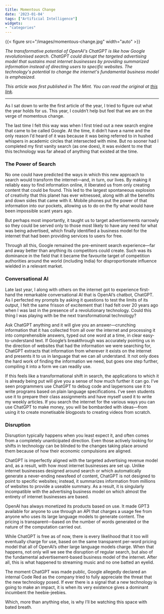 ```yaml
---
title: Momentous Change
date: '2023-01-04'
tags: ["Artificial Intelligence"]
widgets: 
- "categories"
---
```


{{< figure src="/images/momentous-change.jpg" width="auto" >}}

*The transformative potential of OpenAI's ChatGPT is like how Google revolutionised search. ChatGPT could disrupt the targeted advertising model that sustains most internet businesses by providing summarized information instead of directing users to specific websites. The technology's potential to change the internet's fundamental business model is emphasized.*

<!--more-->
*This article was first published in The Mint. You can read the original at [this link](https://www.livemint.com/opinion/columns/what-chatgpt-does-will-be-watched-with-bated-breath-11672767650763.html).*

---

As I sat down to write the first article of the year, I tried to figure out what the year holds for us. This year, I couldn’t help but feel that we are on the verge of momentous change.

The last time I felt this way was when I first tried out a new search engine that came to be called Google. At the time, it didn’t have a name and the only reason I’d heard of it was because it was being referred to in hushed whispers in academic circles that intersected with mine. But no sooner had I completed my first vanity search (as one does), it was evident to me that this technology was far ahead of anything that existed at the time.

### The Power of Search

No one could have predicted the ways in which this new approach to search would transform the internet—and, in turn, our lives. By making it reliably easy to find information online, it liberated us from only creating content that could be found. This led to the largest spontaneous explosion of creativity that this planet has ever witnessed, along with all the benefits and down sides that came with it. Mobile phones put the power of that information into our pockets, allowing us to do on the fly what would have been impossible scant years ago.

But perhaps most importantly, it taught us to target advertisements narrowly so they could be served only to those most likely to have any need for what was being advertised, which finally identified a business model for the internet that had been providing services to users for free.

Through all this, Google remained the pre-eminent search experience—far and away better than anything its competitors could create. Such was its dominance in the field that it became the favourite target of competition authorities around the world (including India) for disproportionate influence wielded in a relevant market.

### Conversational AI

Late last year, I along with others on the internet got to experience first-hand the remarkable conversational AI that is OpenAI’s chatbot, ChatGPT. As I perfected my prompts by asking it questions to test the limits of its output, I felt the same frisson of excitement that I had felt over 20 years ago when I was last in the presence of a revolutionary technology. Could this thing I was playing with be the next transformational technology?

Ask ChatGPT anything and it will give you an answer—crunching information that it has collected from all over the internet and processing it into comprehensible answers, typed out one word at a time, in clear easy-to-understand text. If Google’s breakthrough was accurately pointing us in the direction of websites that had the information we were searching for, ChatGPT extracts that information from wherever it exists on the internet and presents it to us in language that we can all understand. It not only does the hard work of finding the information we need, but goes one step further, compiling it into a form we can readily use.

If this feels like a transformational shift in search, the applications to which it is already being put will give you a sense of how much further it can go. I’ve seen programmers use ChatGPT to debug code and laypersons use it to write programs based on plain language specifications. I’ve seen students use it to prepare their class assignments and have myself used it to write my weekly articles. If you search the internet for the various ways you can use ChatGPT to make money, you will be bombarded with ideas—from using it to create monetisable blogposts to creating videos from scratch.

### Disruption

Disruption typically happens when you least expect it, and often comes from a completely unanticipated direction. Even those actively looking for shifts in technology can be blinded to the changes taking place around them because of how their economic compulsions are aligned.

ChatGPT is imperfectly aligned with the targeted advertising revenue model and, as a result, with how most internet businesses are set up. Unlike internet businesses designed around search or which automatically generate a never-ending newsfeed of content, ChatGPT is not designed to point to specific websites; instead, it summarizes information from millions of websites to provide a useable summary. As a result, it is singularly incompatible with the advertising business model on which almost the entirety of internet businesses are based.

OpenAI has always monetized its products based on use. It made GPT3 available for anyone to use through an API that charges a usage fee from anyone who uses its large language models to generate content. The pricing is transparent—based on the number of words generated or the nature of the computation carried out.

While ChatGPT is free as of now, there is every likelihood that it too will eventually charge for use, based on the same transparent per-word pricing model that all of OpenAI’s other large language models charge. When that happens, not only will we see the disruption of regular search, but also of the fundamental advertisement-based business model of the internet. After all, this is what happened to streaming music and no one batted an eyelid.

The moment ChatGPT was made public, Google allegedly declared an internal Code Red as the company tried to fully appreciate the threat that the new technology posed. If ever there is a signal that a new technology is going to make an impact, it is when its very existence gives a dominant incumbent the heebie-jeebies.

Which, more than anything else, is why I’ll be watching this space with bated breath.
